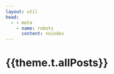 ```yaml
---
layout: util
head:
  - - meta
    - name: robots
      content: noindex
---
```


<script setup>
import RecentList from 'vitepress-sls-blog-tmpl/RecentList.vue'
import { useData } from 'vitepress'
import { data } from '../loadPosts.data.js'
import { PROPS } from "../../.vitepress/props.js";

const { theme, params } = useData()
</script>

# {{theme.t.allPosts}}

<RecentList
  :allPosts="data.posts"
  :curPage="params.page"
  :perPage="PROPS.perPage"
  :paginationMaxItems="theme.paginationMaxItems"
/>
